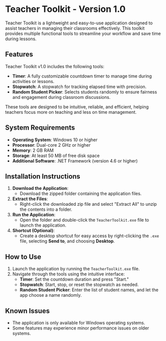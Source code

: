 # Teacher Toolkit - Version 1.0

Teacher Toolkit is a lightweight and easy-to-use application designed to assist teachers in managing their classrooms effectively. This toolkit provides multiple functional tools to streamline your workflow and save time during lessons.

## Features
Teacher Toolkit v1.0 includes the following tools:
- **Timer**: A fully customizable countdown timer to manage time during activities or lessons.
- **Stopwatch**: A stopwatch for tracking elapsed time with precision.
- **Random Student Picker**: Selects students randomly to ensure fairness and engagement during classroom discussions.

These tools are designed to be intuitive, reliable, and efficient, helping teachers focus more on teaching and less on time management.

## System Requirements
- **Operating System**: Windows 10 or higher  
- **Processor**: Dual-core 2 GHz or higher  
- **Memory**: 2 GB RAM  
- **Storage**: At least 50 MB of free disk space  
- **Additional Software**: .NET Framework (version 4.6 or higher)  

## Installation Instructions
1. **Download the Application**:  
   - Download the zipped folder containing the application files.
2. **Extract the Files**:  
   - Right-click the downloaded zip file and select "Extract All" to unzip the contents into a folder.
3. **Run the Application**:  
   - Open the folder and double-click the `TeacherToolkit.exe` file to launch the application.
4. **Shortcut (Optional)**:  
   - Create a desktop shortcut for easy access by right-clicking the `.exe` file, selecting **Send to**, and choosing **Desktop**.

## How to Use
1. Launch the application by running the `TeacherToolkit.exe` file.
2. Navigate through the tools using the intuitive interface:
   - **Timer**: Set the countdown duration and press "Start."
   - **Stopwatch**: Start, stop, or reset the stopwatch as needed.
   - **Random Student Picker**: Enter the list of student names, and let the app choose a name randomly.

## Known Issues
- The application is only available for Windows operating systems.
- Some features may experience minor performance issues on older systems.
